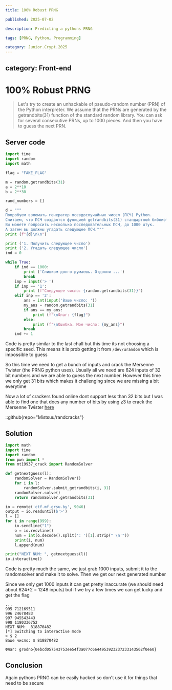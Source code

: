 ```yaml
---
title: 100% Robust PRNG

published: 2025-07-02

description: Predicting a pythons PRNG

tags: [PRNG, Python, Programming]

category: Junior.Crypt.2025
---
```


category: Front-end
---
# 100% Robust PRNG
> Let's try to create an unhackable of pseudo-random number (PRN) of the Python interpreter. We assume that the PRNs are generated by the getrandbits(31) function of the standard random library. You can ask for several consecutive PRNs, up to 1000 pieces. And then you have to guess the next PRN.

## Server code
```python
import time
import random
import math

flag = "FAKE_FLAG"

m = random.getrandbits(31)
a = 2**10
b = 2**30

rand_numbers = []

d = """
Попробуем взломать генератор псевдослучайных чисел (ПСЧ) Python.
Считаем, что ПСЧ создаются функцией getrandbits(31) стандартной библиотеки random. 
Вы можете попросить несколько последовательных ПСЧ, до 1000 штук.
А затем вы должны угадать следующее ПСЧ."""
print (f"{d}\n\n")

print ('1. Получить следующее число')
print ('2. Угадать следующее число')
ind = 0

while True:
    if ind == 1000:
        print ('Слишком долго думаешь. Отдохни ...')
        break
    inp = input('> ')
    if inp == '1':
        print (f"Следующее число: {random.getrandbits(31)}")
    elif inp == '2':
        ans = int(input('Ваше число: '))
        my_ans = random.getrandbits(31)
        if ans == my_ans:
            print (f"\nФлаг: {flag}")
        else:
            print (f"\nОшибка. Мое число: {my_ans}")
        break
    ind += 1
```

Code is pretty similar to the last chall but this time its not choosing a specific seed. This means it is prob getting it from `/dev/urandom` which is impossible to guess

So this time we need to get a bunch of inputs and crack the Mersenne Twister (the PRNG python uses). Usually all we need are 624 inputs of 32 bit numbers and we are able to guess the next number. However this time we only get 31 bits which makes it challenging since we are missing a bit everytime

Now a lot of crackers found online dont support less than 32 bits but I was able to find one that does any number of bits by using z3 to crack the Mersenne Twister [here](https://github.com/Mistsuu/randcracks)

::github{repo="Mistsuu/randcracks"}

## Solution

```python
import math
import time
import random
from pwn import *
from mt19937_crack import RandomSolver

def getnextguess(l):
    randomSolver = RandomSolver()
    for i in l:
        randomSolver.submit_getrandbits(i, 31)
    randomSolver.solve()
    return randomSolver.getrandbits(31)

io = remote('ctf.mf.grsu.by', 9046)
output = io.readuntil(b'>')
l = []
for i in range(999):
    io.sendline("1")
    o = io.recvline()
    num = int(o.decode().split(': ')[1].strip(" \n'"))
    print(i, num)
    l.append(num)

print("NEXT NUM: ", getnextguess(l))
io.interactive()
```

Code is pretty much the same, we just grab 1000 inputs, submit it to the randomsolver and make it to solve. Then we get our next generated number

Since we only get 1000 inputs it can get pretty inaccurate (we should need about 624*2 = 1248 inputs) but if we try a few times we can get lucky and get the flag

```
...
995 712169511
996 24678483
997 945543443
998 1180336752
NEXT NUM:  818870482
[*] Switching to interactive mode
> $ 2
Ваше число: $ 818870482

Флаг: grodno{0ebcd057543753ee54f3a077c6644953923237233143562f0e60}
```


## Conclusion

Again pythons PRNG can be easily hacked so don't use it for things that need to be secure
